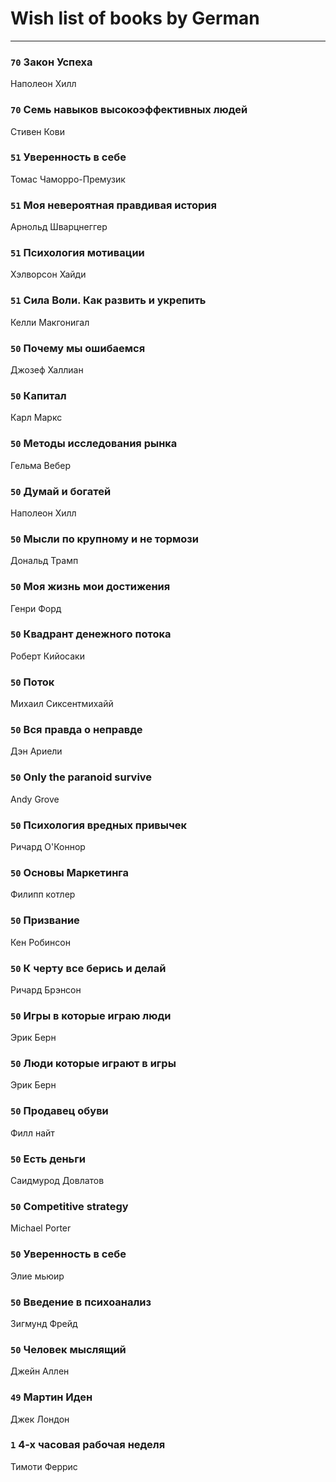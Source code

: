 # Wish list of books by German
---

### `70` Закон Успеха
Наполеон Хилл

### `70` Семь навыков высокоэффективных людей
Стивен Кови

### `51` Уверенность в себе
Томас Чаморро-Премузик

### `51` Моя невероятная правдивая история
Арнольд Шварцнеггер

### `51` Психология мотивации
Хэлворсон Хайди

### `51` Сила Воли. Как развить и укрепить
Келли Макгонигал

### `50` Почему мы ошибаемся
Джозеф Халлиан

### `50` Капитал
Карл Маркс

### `50` Методы  исследования рынка
Гельма Вебер

### `50` Думай и богатей
Наполеон Хилл


### `50` Мысли по крупному и не тормози
Дональд Трамп

### `50` Моя жизнь мои достижения
Генри Форд

### `50` Квадрант денежного потока
Роберт Кийосаки

### `50` Поток
Михаил Сиксентмихайй

### `50` Вся правда о неправде
Дэн Ариели

### `50` Only the paranoid survive
Andy Grove

### `50` Психология вредных привычек
Ричард О'Коннор

### `50` Основы Маркетинга
Филипп котлер

### `50` Призвание
Кен Робинсон

### `50` К черту все берись и делай
Ричард Брэнсон

### `50` Игры в которые играю люди
Эрик Берн

### `50` Люди которые играют в игры
Эрик Берн

### `50` Продавец обуви
Филл найт

### `50` Есть деньги
Саидмурод Довлатов

### `50` Competitive strategy
Michael Porter

### `50` Уверенность в себе
Элие мьюир

### `50` Введение в психоанализ
Зигмунд Фрейд

### `50` Человек мыслящий
Джейн Аллен

### `49` Мартин Иден
Джек Лондон

### `1` 4-х часовая рабочая неделя
Тимоти Феррис

